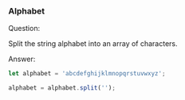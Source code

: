 

### Alphabet

Question:

Split the string alphabet into an array of characters.


Answer:

```javascript
let alphabet = 'abcdefghijklmnopqrstuvwxyz';

alphabet = alphabet.split('');
```
